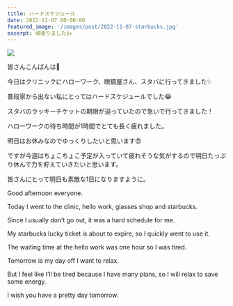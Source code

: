 ```yaml
---
title: ハードスケジュール
date: 2022-11-07 00:00:00
featured_image: '/images/post/2022-11-07-starbucks.jpg'
excerpt: 頑張りました👍
---
```


![](https://yutarochan.github.io/yurumina/images/post/2022-11-07-starbucks.jpg)

皆さんこんばんは🌙

今日はクリニックにハローワーク、眼鏡屋さん、スタバに行ってきました✨

普段家から出ない私にとってはハードスケジュールでした😂

スタバのラッキーチケットの期限が迫っていたので急いで行ってきました！

ハローワークの待ち時間が1時間でとても長く疲れました。

明日はお休みなのでゆっくりしたいと思います😍

ですが今週はちょこちょこ予定が入っていて疲れそうな気がするので明日たっぷり休んで力を貯えていきたいと思います。

皆さんにとって明日も素敵な1日になりますように。


Good afternoon everyone.

Today I went to the clinic, hello work, glasses shop and starbucks.

Since I usually don’t go out, it was a hard schedule for me.

My starbucks lucky ticket is about to expire, so I quickly went to use it.

The waiting time at the hello work was one hour so I was tired.

Tomorrow is my day off I want to relax.

But I feel like I’ll be tired because I have many plans, so I will relax to save some energy.   

I wish you have a pretty  day tomorrow.

